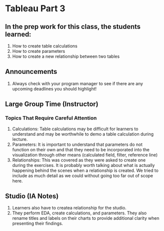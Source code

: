 # Tableau Part 3

## In the prep work for this class, the students learned:

1. How to create table calculations
1. How to create parameters
1. How to create a new relationship between two tables

## Announcements

1. Always check with your program manager to see if there are any upcoming deadlines you should highlight!

## Large Group Time (Instructor)

### Topics That Require Careful Attention
1. Calculations: Table calculations may be difficult for learners to understand and may be worthwhile to demo a table calculation during lecture.
1. Parameters: It is important to understand that parameters do not function on their own and that they need to be incorporated into the visualization through other means (calculated field, filter, reference line)
1. Relationships: This was covered as they were asked to create one during the exercises. It is probably worth talking about what is actually happening behind the scenes when a relationship is created. We tried to include as much detail as we could without going too far out of scope here.

## Studio (IA Notes)
1. Learners also have to createa relationship for the studio.
1. They perform EDA, create calculations, and parameters. They also rename titles and labels on their charts to provide additional clarity when presenting their findings.
